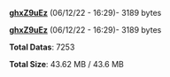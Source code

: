 [**ghxZ9uEz**](/data/ghxZ9uEz.txt) (06/12/22 - 16:29)- 3189 bytes

[**ghxZ9uEz**](/data/ghxZ9uEz.txt) (06/12/22 - 16:29)- 3189 bytes

**Total Datas**: 7253

**Total Size**: 43.62 MB / 43.6 MB